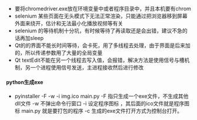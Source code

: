 * 要将chromedriver.exe放在环境变量中或者程序目录中，并且本机要有chrom
* selenium 某些页面在无头模式下无法正常渲染，只能通过把浏览器移到屏幕外面来绕开，估计和无法最小化播放视频等有关
* selenium 的等待机制十分坑，有时候等待了再读取还是会出错，建议不急的话再加sleep
* Qt的的界面不能长时间等待，会卡死，用了多线程去处理，由于界面是后来加的，所以传递参数用了大量的全局变量
* Qt textEdit不能在另一个线程去写入值，会报错，解决方法是使用信号与槽机制，另一个进程使用信号发送，主进程接收然后进行修改
#### python生成exe
* pyinstaller -F -w -i img.ico main.py
-F 指只生成一个exe文件，不生成其他dll文件
-w 不弹出命令行窗口
-i 设定程序图标 ，其后面的ico文件就是程序图标
main.py 就是要打包的程序
-c 生成的exe文件打开方式为控制台打开。
